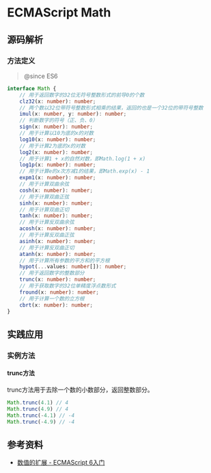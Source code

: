 # ECMAScript Math

## 源码解析

### 方法定义

> @since ES6

```ts
interface Math {
    // 用于返回数字的32位无符号整数形式的前导0的个数
    clz32(x: number): number;
    // 两个数以32位带符号整数形式相乘的结果，返回的也是一个32位的带符号整数
    imul(x: number, y: number): number;
    // 判断数字的符号（正、负、0）
    sign(x: number): number;
    // 用于计算以10为底的x的对数
    log10(x: number): number;
    // 用于计算2为底的x的对数
    log2(x: number): number;
    // 用于计算1 + x的自然对数，即Math.log(1 + x) 
    log1p(x: number): number;
    // 用于计算e的x次方减1的结果，即Math.exp(x) - 1
    expm1(x: number): number;
    // 用于计算双曲余弦
    cosh(x: number): number;
    // 用于计算双曲正弦
    sinh(x: number): number;
    // 用于计算双曲正切
    tanh(x: number): number;
    // 用于计算反双曲余弦
    acosh(x: number): number;
    // 用于计算反双曲正弦
    asinh(x: number): number;
    // 用于计算反双曲正切
    atanh(x: number): number;
    // 用于计算所有参数的平方和的平方根
    hypot(...values: number[]): number;
    // 用于返回数字的整数部分
    trunc(x: number): number;
    // 用于获取数字的32位单精度浮点数形式
    fround(x: number): number;
    // 用于计算一个数的立方根
    cbrt(x: number): number;
}
```



## 实践应用

### 实例方法

#### trunc方法

trunc方法用于去除一个数的小数部分，返回整数部分。

```ts
Math.trunc(4.1) // 4
Math.trunc(4.9) // 4
Math.trunc(-4.1) // -4
Math.trunc(-4.9) // -4
```



## 参考资料

- [数值的扩展 - ECMAScript 6入门](https://es6.ruanyifeng.com/#docs/number#Math-%E5%AF%B9%E8%B1%A1%E7%9A%84%E6%89%A9%E5%B1%95)
